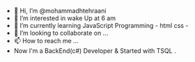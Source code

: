 - 👋 Hi, I’m @mohammadhtehraani 
- 👀 I’m interested in wake Up at 6 am 
- 🌱 I’m currently learning JavaScript Programming - html css - 
- 💞️ I’m looking to collaborate on ...
- 📫 How to reach me ...
- Now I'm a BackEnd(c#) Developer & Started with TSQL . 
<!---
mohammadhtehraani/mohammadhtehraani is a ✨ special ✨ repository because its `README.md` (this file) appears on your GitHub profile.
You can click the Preview link to take a look at your changes.
--->
